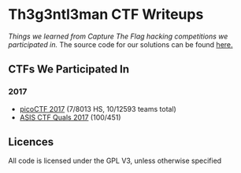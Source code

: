 # Th3g3ntl3man CTF Writeups

*Things we learned from Capture The Flag hacking competitions we participated in.*
The source code for our solutions can be found [here.]( https://github.com/hgarrereyn/Th3g3ntl3man-CTF-Writeups)

## CTFs We Participated In

### 2017

* [picoCTF 2017](https://2017.picoctf.com/about) (7/8013 HS, 10/12593 teams total)
* [ASIS CTF Quals 2017](https://asis-ctf.ir/home/) (100/451)

## Licences

All code is licensed under the GPL V3, unless otherwise specified
